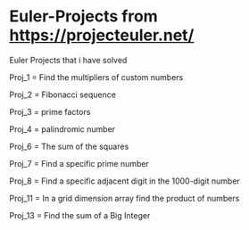 # Euler-Projects from https://projecteuler.net/

Euler Projects that i have solved 

Proj_1 = Find the multipliers of custom numbers

Proj_2 = Fibonacci sequence

Proj_3 = prime factors

Proj_4 = palindromic number

Proj_6 = The sum of the squares

Proj_7 = Find a specific prime number

Proj_8 = Find a specific adjacent digit in the 1000-digit number

Proj_11 = In a grid dimension array find the product of numbers

Proj_13 = Find the sum of a Big Integer

